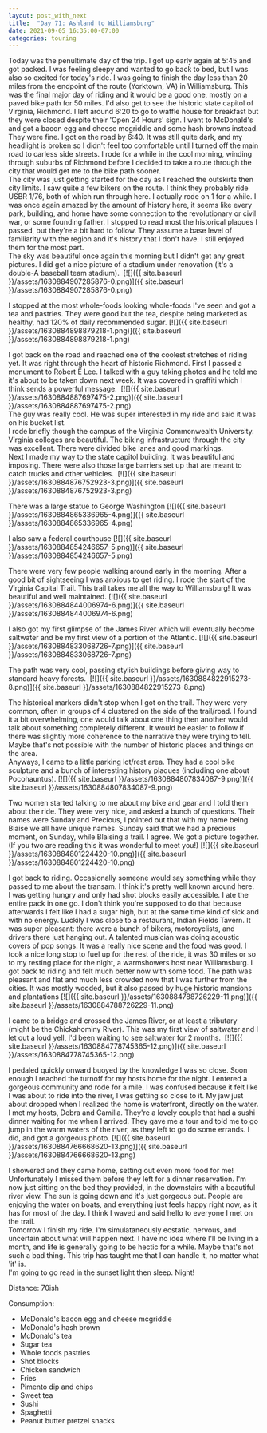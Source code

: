 ```yaml
---
layout: post_with_next
title:  "Day 71: Ashland to Williamsburg"
date: 2021-09-05 16:35:00-07:00
categories: touring
---
```

Today was the penultimate day of the trip. I got up early again at 5:45 and got packed. I was feeling sleepy and wanted to go back to bed, but I was also so excited for today's ride. I was going to finish the day less than 20 miles from the endpoint of the route (Yorktown, VA) in Williamsburg. This was the final major day of riding and it would be a good one, mostly on a paved bike path for 50 miles. I'd also get to see the historic state capitol of Virginia, Richmond. I left around 6:20 to go to waffle house for breakfast but they were closed despite their 'Open 24 Hours' sign. I went to McDonald's and got a bacon egg and cheese mcgriddle and some hash browns instead. They were fine. I got on the road by 6:40. It was still quite dark, and my headlight is broken so I didn't feel too comfortable until I turned off the main road to carless side streets. I rode for a while in the cool morning, winding through suburbs of Richmond before I decided to take a route through the city that would get me to the bike path sooner.  
The city was just getting started for the day as I reached the outskirts then city limits. I saw quite a few bikers on the route. I think they probably ride USBR 1/76, both of which run through here. I actually rode on 1 for a while. I was once again amazed by the amount of history here, it seems like every park, building, and home have some connection to the revolutionary or civil war, or some founding father. I stopped to read most the historical plaques I passed, but they're a bit hard to follow. They assume a base level of familiarity with the region and it's history that I don't have. I still enjoyed them for the most part.   
The sky was beautiful once again this morning but I didn't get any great pictures. I did get a nice picture of a stadium under renovation (it's a double-A baseball team stadium). 
[![]({{ site.baseurl }}/assets/1630884907285876-0.png)]({{ site.baseurl }}/assets/1630884907285876-0.png)
  
I stopped at the most whole-foods looking whole-foods I've seen and got a tea and pastries. They were good but the tea, despite being marketed as healthy, had 120% of daily recommended sugar.
[![]({{ site.baseurl }}/assets/1630884898879218-1.png)]({{ site.baseurl }}/assets/1630884898879218-1.png)
  
I got back on the road and reached one of the coolest stretches of riding yet. It was right through the heart of historic Richmond. First I passed a monument to Robert E Lee. I talked with a guy taking photos and he told me it's about to be taken down next week. It was covered in graffiti which I think sends a powerful message. 
[![]({{ site.baseurl }}/assets/1630884887697475-2.png)]({{ site.baseurl }}/assets/1630884887697475-2.png)  
The guy was really cool. He was super interested in my ride and said it was on his bucket list.  
I rode briefly though the campus of the Virginia Commonwealth University. Virginia colleges are beautiful. The biking infrastructure through the city was excellent. There were divided bike lanes and good markings.   
Next I made my way to the state capitol building. It was beautiful and imposing. There were also those large barriers set up that are meant to catch trucks and other vehicles. 
[![]({{ site.baseurl }}/assets/1630884876752923-3.png)]({{ site.baseurl }}/assets/1630884876752923-3.png)
  
There was a large statue to George Washington
[![]({{ site.baseurl }}/assets/1630884865336965-4.png)]({{ site.baseurl }}/assets/1630884865336965-4.png)
  
I also saw a federal courthouse
[![]({{ site.baseurl }}/assets/1630884854246657-5.png)]({{ site.baseurl }}/assets/1630884854246657-5.png)
  
There were very few people walking around early in the morning. After a good bit of sightseeing I was anxious to get riding. I rode the start of the Virginia Capital Trail. This trail takes me all the way to Williamsburg! It was beautiful and well maintained.
[![]({{ site.baseurl }}/assets/1630884844006974-6.png)]({{ site.baseurl }}/assets/1630884844006974-6.png)
  
I also got my first glimpse of the James River which will eventually become saltwater and be my first view of a portion of the Atlantic.
[![]({{ site.baseurl }}/assets/1630884833068726-7.png)]({{ site.baseurl }}/assets/1630884833068726-7.png)
  
The path was very cool, passing stylish buildings before giving way to standard heavy forests. 
[![]({{ site.baseurl }}/assets/1630884822915273-8.png)]({{ site.baseurl }}/assets/1630884822915273-8.png)
  
The historical markers didn't stop when I got on the trail. They were very common, often in groups of 4 clustered on the side of the trail/road. I found it a bit overwhelming, one would talk about one thing then another would talk about something completely different. It would be easier to follow if there was slightly more coherence to the narrative they were trying to tell. Maybe that's not possible with the number of historic places and things on the area.   
Anyways, I came to a little parking lot/rest area. They had a cool bike sculpture and a bunch of interesting history plaques (including one about Pocohauntus).
[![]({{ site.baseurl }}/assets/1630884807834087-9.png)]({{ site.baseurl }}/assets/1630884807834087-9.png)
  
Two women started talking to me about my bike and gear and I told them about the ride. They were very nice, and asked a bunch of questions. Their names were Sunday and Precious, I pointed out that with my name being Blaise we all have unique names. Sunday said that we had a precious moment, on Sunday, while Blaising a trail. I agree. We got a picture together. (If you two are reading this it was wonderful to meet you!)
[![]({{ site.baseurl }}/assets/1630884801224420-10.png)]({{ site.baseurl }}/assets/1630884801224420-10.png)
  
I got back to riding. Occasionally someone would say something while they passed to me about the transam. I think it's pretty well known around here.  
I was getting hungry and only had shot blocks easily accessible. I ate the entire pack in one go. I don't think you're supposed to do that because afterwards I felt like I had a sugar high, but at the same time kind of sick and with no energy. Luckily I was close to a restaurant, Indian Fields Tavern. It was super pleasant: there were a bunch of bikers, motorcyclists, and drivers there just hanging out. A talented musician was doing acoustic covers of pop songs. It was a really nice scene and the food was good. I took a nice long stop to fuel up for the rest of the ride, it was 30 miles or so to my resting place for the night, a warmshowers host near Williamsburg. I got back to riding and felt much better now with some food. The path was pleasant and flat and much less crowded now that I was further from the cities. It was mostly wooded, but it also passed by huge historic mansions and plantations
[![]({{ site.baseurl }}/assets/1630884788726229-11.png)]({{ site.baseurl }}/assets/1630884788726229-11.png)
  
I came to a bridge and crossed the James River, or at least a tributary (might be the Chickahominy River). This was my first view of saltwater and I let out a loud yell, I'd been waiting to see saltwater for 2 months. 
[![]({{ site.baseurl }}/assets/1630884778745365-12.png)]({{ site.baseurl }}/assets/1630884778745365-12.png)
  
I pedaled quickly onward buoyed by the knowledge I was so close. Soon enough I reached the turnoff for my hosts home for the night. I entered a gorgeous community and rode for a mile. I was confused because it felt like I was about to ride into the river, I was getting so close to it. My jaw just about dropped when I realized the home is waterfront, directly on the water. I met my hosts, Debra and Camilla. They're a lovely couple that had a sushi dinner waiting for me when I arrived. They gave me a tour and told me to go jump in the warm waters of the river, as they left to go do some errands. I did, and got a gorgeous photo.
[![]({{ site.baseurl }}/assets/1630884766668620-13.png)]({{ site.baseurl }}/assets/1630884766668620-13.png)
  
I showered and they came home, setting out even more food for me! Unfortunately I missed them before they left for a dinner reservation. I'm now just sitting on the bed they provided, in the downstairs with a beautiful river view. The sun is going down and it's just gorgeous out. People are enjoying the water on boats, and everything just feels happy right now, as it has for most of the day. I think I waved and said hello to everyone I met on the trail.   
Tomorrow I finish my ride. I'm simulataneously ecstatic, nervous, and uncertain about what will happen next. I have no idea where I'll be living in a month, and life is generally going to be hectic for a while. Maybe that's not such a bad thing. This trip has taught me that I can handle it, no matter what 'it' is.   
I'm going to go read in the sunset light then sleep. Night!  


Distance: 70ish

Consumption:
- McDonald's bacon egg and cheese mcgriddle
- McDonald's hash brown
- McDonald's tea
- Sugar tea
- Whole foods pastries
- Shot blocks
- Chicken sandwich
- Fries
- Pimento dip and chips
- Sweet tea
- Sushi
- Spaghetti
- Peanut butter pretzel snacks
